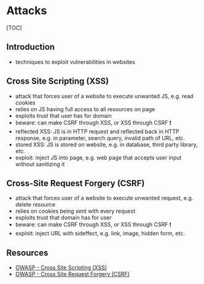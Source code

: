 # Attacks

[TOC]



## Introduction

- techniques to exploit vulnerabilities in websites



## Cross Site Scripting (XSS)

- attack that forces user of a website to execute unwanted JS, e.g. read cookies
- relies on JS having full access to all resources on page
- exploits trust that user has for domain
- beware: can make CSRF through XSS, or XSS through CSRF ❗️
- reflected XSS: JS is in HTTP request and reflected back in HTTP response, e.g. in parameter, search query, invalid path of URL, etc.
- stored XSS: JS is stored on website, e.g. in database, third party library, etc.
- exploit: inject JS into page, e.g. web page that accepts user input without sanitizing it



## Cross-Site Request Forgery (CSRF)

- attack that forces user of a website to execute unwanted request, e.g. delete resource
- relies on cookies being sent with every request
- exploits trust that domain has for user
- beware: can make CSRF through XSS, or XSS through CSRF ❗️
- exploit: inject URL with sideffect, e.g. link, image, hidden form, etc.



## Resources

- [OWASP - Cross Site Scripting (XSS)](https://owasp.org/www-community/attacks/xss/)
- [OWASP - Cross Site Request Forgery (CSRF)](https://owasp.org/www-community/attacks/csrf)
